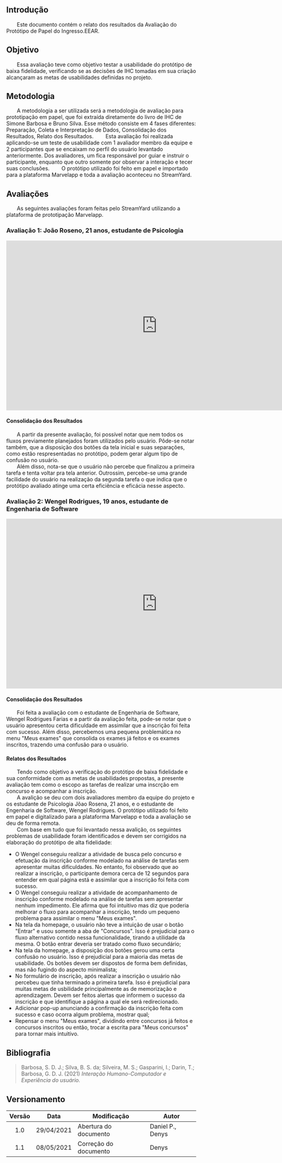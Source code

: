 ## Introdução
&emsp;&emsp;Este documento contém o relato dos resultados da Avaliação do Protótipo de Papel do Ingresso.EEAR.

## Objetivo
&emsp;&emsp;Essa avaliação teve como objetivo testar a usabilidade do protótipo de baixa fidelidade, verificando se as decisões de IHC tomadas em sua criação alcançaram as metas de usabilidades definidas no projeto.

## Metodologia
&emsp;&emsp;A metodologia a ser utilizada será a metodologia de avaliação para prototipação em papel, que foi extraída diretamente do livro de IHC de Simone Barbosa e Bruno Silva. Esse método consiste em 4 fases diferentes: Preparação, Coleta e Interpretação de Dados, Consolidação dos Resultados, Relato dos Resultados.
&emsp;&emsp;Esta avaliação foi realizada aplicando-se um teste de usabilidade com 1 avaliador membro da equipe e 2 participantes que se encaixam no perfil do usuário levantado anteriormente. Dos avaliadores, um fica responsável por guiar e instruir o participante, enquanto que outro somente por observar a interação e tecer suas conclusões.
&emsp;&emsp;O protótipo utilizado foi feito em papel e importado para a plataforma Marvelapp e toda a avaliação aconteceu no StreamYard.
## Avaliações
&emsp;&emsp;As seguintes avaliações foram feitas pelo StreamYard utilizando a plataforma de prototipação Marvelapp.

### Avaliação 1: João Roseno, 21 anos, estudante de Psicologia
<iframe width="800" height="450" src="https://www.youtube.com/embed/v3D7nYRY3vU" title="YouTube video player" frameborder="0" allow="accelerometer; autoplay; clipboard-write; encrypted-media; gyroscope; picture-in-picture" allowfullscreen></iframe>

#### Consolidação dos Resultados 
&emsp;&emsp;A partir da presente avaliação, foi possível notar que nem todos os fluxos previamente planejados foram utilizados pelo usuário. Pôde-se notar também, que a disposição dos botões da tela inicial e suas separações, como estão respresentadas no protótipo, podem gerar algum tipo de confusão no usuário.<br>
&emsp;&emsp;Além disso, nota-se que o usuário não percebe que finalizou a primeira tarefa e tenta voltar pra tela anterior. Outrossim, percebe-se uma grande facilidade do usuário na realização da segunda tarefa o que indica que o protótipo avaliado atinge uma certa eficiência e eficácia nesse aspecto.

### Avaliação 2: Wengel Rodrigues, 19 anos, estudante de Engenharia de Software
<iframe width="800" height="450" src="https://www.youtube.com/embed/V8Eseolqyts" title="YouTube video player" frameborder="0" allow="accelerometer; autoplay; clipboard-write; encrypted-media; gyroscope; picture-in-picture" allowfullscreen></iframe>

#### Consolidação dos Resultados 
&emsp;&emsp;Foi feita a avaliação com o estudante de Engenharia de Software, Wengel Rodrigues Farias e a partir da avaliação feita, pode-se notar que o usuário apresentou certa dificuldade em assimilar que a inscrição foi feita com sucesso. Além disso, percebemos uma pequena problemática no menu "Meus exames" que consolida os exames já feitos e os exames inscritos, trazendo uma confusão para o usuário.

#### Relatos dos Resultados
&emsp;&emsp;Tendo como objetivo a verificação do protótipo de baixa fidelidade e sua conformidade com as metas de usabilidades propostas, a presente avaliação tem como o escopo as tarefas de realizar uma inscrção em concurso e acompanhar a inscrição.<br>
&emsp;&emsp;A avalição se deu com dois avaliadores membro da equipe do projeto e os estudante de Psicologia Jõao Rosena, 21 anos, e o estudante de Engenharia de Software, Wengel Rodrigues. O protótipo utilizado foi feito em papel e digitalizado para a plataforma Marvelapp e toda a avaliação se deu de forma remota.<br>
&emsp;&emsp;Com base em tudo que foi levantado nessa avalição, os seguintes problemas de usabilidade foram identificados e devem ser corrigidos na elaboração do protótipo de alta fidelidade:
- O Wengel conseguiu realizar a atividade de busca pelo concurso e efetuação da inscrição conforme modelado na análise de tarefas sem apresentar muitas dificuldades. No entanto, foi observado que ao realizar a inscrição, o participante demora cerca de 12 segundos para entender em qual página está e assimilar que a inscrição foi feita com sucesso.
- O Wengel conseguiu realizar a atividade de acompanhamento de inscrição conforme modelado na análise de tarefas sem apresentar nenhum impedimento. Ele afirma que foi intuitivo mas diz que poderia melhorar o fluxo para acompanhar a inscrição, tendo um pequeno problema para assimilar o menu "Meus exames".
- Na tela da homepage, o usuário não teve a intuição de usar o botão "Entrar" e usou somente a aba de "Concursos". Isso é prejudicial para o fluxo alternativo contido nessa funcionalidade, tirando a utilidade da mesma. O botão entrar deveria ser tratado como fluxo secundário;
- Na tela da homepage, a disposição dos botões gerou uma certa confusão no usuário. Isso é prejudicial para a maioria das metas de usabilidade. Os botões devem ser dispostos de forma bem definidas, mas não fugindo do aspecto minimalista;
- No formulário de inscrição, após realizar a inscrição o usuário não percebeu que tinha terminado a primeira tarefa. Isso é prejudicial para muitas metas de usbilidade principalmente as de memorização e aprendizagem. Devem ser feitos alertas que informem o sucesso da inscrição e que identifique a página a qual ele será redirecionado.
- Adicionar pop-up anunciando a confirmação da inscrição feita com sucesso e caso ocorra algum problema, mostrar qual;
- Repensar o menu "Meus exames", dividindo entre concursos já feitos e concursos inscritos ou então, trocar a escrita para "Meus concursos" para tornar mais intuitivo.

## Bibliografia
> Barbosa, S. D. J.; Silva, B. S. da; Silveira, M. S.; Gasparini, I.; Darin, T.; Barbosa, G. D. J. (2021) *Interação Humano-Computador e Experiência do usuário.*

## Versionamento
|Versão|Data|Modificação|Autor|
|:-:|--|--|--|
|1.0|29/04/2021|Abertura do documento|Daniel P., Denys|
|1.1|08/05/2021|Correção do documento|Denys|